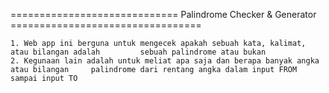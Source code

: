 

============================= Palindrome Checker & Generator =================================

	1. Web app ini berguna untuk mengecek apakah sebuah kata, kalimat, atau bilangan adalah 		sebuah palindrome atau bukan
	2. Kegunaan lain adalah untuk meliat apa saja dan berapa banyak angka atau bilangan 	palindrome dari rentang angka dalam input FROM sampai input TO
	
